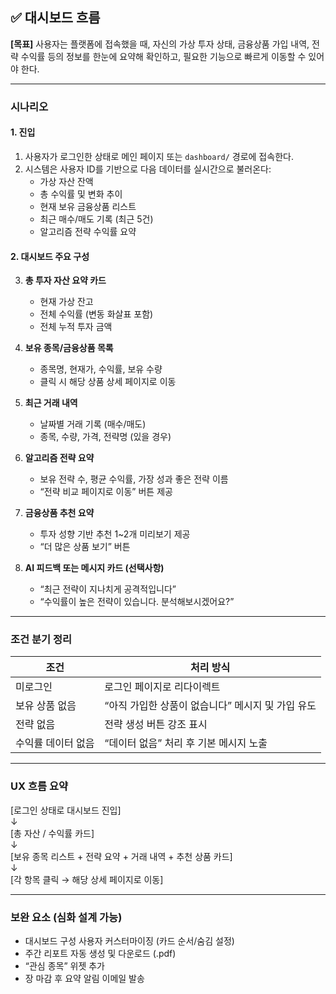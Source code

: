 <!-- docs/대시보드 시나리오.md -->
## ✅ 대시보드 흐름

**[목표]** 사용자는 플랫폼에 접속했을 때, 자신의 가상 투자 상태, 금융상품 가입 내역, 전략 수익률 등의 정보를 한눈에 요약해 확인하고, 필요한 기능으로 빠르게 이동할 수 있어야 한다.

---

### 시나리오

#### 1. 진입

1. 사용자가 로그인한 상태로 메인 페이지 또는 `dashboard/` 경로에 접속한다.
2. 시스템은 사용자 ID를 기반으로 다음 데이터를 실시간으로 불러온다:
   - 가상 자산 잔액
   - 총 수익률 및 변화 추이
   - 현재 보유 금융상품 리스트
   - 최근 매수/매도 기록 (최근 5건)
   - 알고리즘 전략 수익률 요약

#### 2. 대시보드 주요 구성

3. **총 투자 자산 요약 카드**
   - 현재 가상 잔고
   - 전체 수익률 (변동 화살표 포함)
   - 전체 누적 투자 금액

4. **보유 종목/금융상품 목록**
   - 종목명, 현재가, 수익률, 보유 수량
   - 클릭 시 해당 상품 상세 페이지로 이동

5. **최근 거래 내역**
   - 날짜별 거래 기록 (매수/매도)
   - 종목, 수량, 가격, 전략명 (있을 경우)

6. **알고리즘 전략 요약**
   - 보유 전략 수, 평균 수익률, 가장 성과 좋은 전략 이름
   - “전략 비교 페이지로 이동” 버튼 제공

7. **금융상품 추천 요약**
   - 투자 성향 기반 추천 1~2개 미리보기 제공
   - “더 많은 상품 보기” 버튼

8. **AI 피드백 또는 메시지 카드 (선택사항)**
   - “최근 전략이 지나치게 공격적입니다”
   - “수익률이 높은 전략이 있습니다. 분석해보시겠어요?”

---

### 조건 분기 정리

| 조건 | 처리 방식 |
|------|------------|
| 미로그인 | 로그인 페이지로 리다이렉트 |
| 보유 상품 없음 | “아직 가입한 상품이 없습니다” 메시지 및 가입 유도 |
| 전략 없음 | 전략 생성 버튼 강조 표시 |
| 수익률 데이터 없음 | “데이터 없음” 처리 후 기본 메시지 노출 |

---

### UX 흐름 요약

\[로그인 상태로 대시보드 진입\]  
    ↓  
\[총 자산 / 수익률 카드\]  
    ↓  
\[보유 종목 리스트 + 전략 요약 + 거래 내역 + 추천 상품 카드\]  
    ↓  
\[각 항목 클릭 → 해당 상세 페이지로 이동\]

---

### 보완 요소 (심화 설계 가능)

- 대시보드 구성 사용자 커스터마이징 (카드 순서/숨김 설정)
- 주간 리포트 자동 생성 및 다운로드 (.pdf)
- “관심 종목” 위젯 추가
- 장 마감 후 요약 알림 이메일 발송
